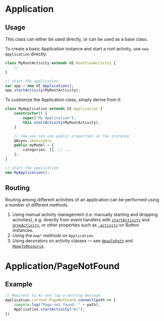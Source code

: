 # Application

## Usage
This class can either be used directly, or can be used as a base class.

To create a basic Application instance and start a root activity, use `new Application` directly:

```typescript
class MyRootActivity extends UI.RootViewActivity {
    // ...
}

// start the application
var app = new UI.Application();
app.startActivity(MyRootActivity);
```

To customize the Application class, simply derive from it:

```typescript
class MyApplication extends UI.Application {
    constructor() {
        super("My Application");
        this.startActivity(MyRootActivity);
    }

    // now you can use public properties on the instance
    @Async.observable
    public myModel = {
        categories: []  // ...
    };
}

// start the application
new MyApplication();
```

## Routing
Routing among different activities of an application can be performed using a number of different methods.

1. Using manual activity management (i.e. manually starting and dropping activities), e.g. directly from event handlers with [`startActivity`](#Application_startActivity) and [`dropActivity`](#Application_dropActivity), or other properties such as [`.activity`](#Button_activity) on Button instances.
2. Using the `map*` methods on `Application`.
3. Using decorators on activity classes &mdash; see [`@mapToPath`](#mapToPath) and [`@mapToResource`](#mapToResource).


# Application/PageNotFound

## Example
```typescript
// Redirect to #/ and log a warning message
Application.current.PageNotFound.connect(path => {
    console.log("Page not found: " + path);
    Application.startActivity("#/");
})
```
